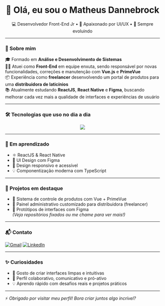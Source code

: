<h1 align="center">👋 Olá, eu sou o Matheus Dannebrock</h1>

<p align="center">
  💻 Desenvolvedor Front-End Jr • 🎨 Apaixonado por UI/UX • 🚀 Sempre evoluindo
</p>

---

### 🧠 Sobre mim

🎓 Formado em **Análise e Desenvolvimento de Sistemas**  
🧑‍💼 Atuei como **Front-End** em equipe enxuta, sendo responsável por novas funcionalidades, correções e manutenção com **Vue.js** e **PrimeVue**  
📦 Experiência como **freelancer** desenvolvendo um portal de produtos para uma **distribuidora de laticínios**  
📚 Atualmente estudando **ReactJS**, **React Native** e **Figma**, buscando melhorar cada vez mais a qualidade de interfaces e experiências de usuário

---

### 🛠️ Tecnologias que uso no dia a dia

<p align="center">
  <img src="https://skillicons.dev/icons?i=vue,react,js,ts,html,css,tailwind,figma,git" />
</p>

---

### 🚀 Em aprendizado

- ⚛️ ReactJS & React Native  
- 🎨 UI Design com Figma  
- 📱 Design responsivo e acessível  
- 💡 Componentização moderna com TypeScript

---

### 💼 Projetos em destaque

- 🔧 Sistema de controle de produtos com Vue + PrimeVue  
- 🧾 Painel administrativo customizado para distribuidora (freelancer)  
- 🛒 Protótipos de interfaces com Figma  
*(Veja repositórios fixados ou me chame para ver mais!)*

---

### 📬 Contato

[![Gmail](https://img.shields.io/badge/Gmail-D14836?style=for-the-badge&logo=gmail&logoColor=white)](mailto:developer.dannebrock@gmail.com)
[![LinkedIn](https://img.shields.io/badge/LinkedIn-0077B5?style=for-the-badge&logo=linkedin&logoColor=white)](https://www.linkedin.com/in/matheus-dannebrock-906276153)

---

### ✨ Curiosidades

- 🎯 Gosto de criar interfaces limpas e intuitivas  
- 🤝 Perfil colaborativo, comunicativo e pró-ativo  
- 💡 Aprendo rápido com desafios reais e projetos práticos

---

⚡ *Obrigado por visitar meu perfil! Bora criar juntos algo incrível?*
